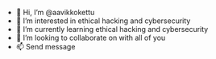 - 👋 Hi, I’m @aavikkokettu
- 👀 I’m interested in ethical hacking and cybersecurity
- 🌱 I’m currently learning ethical hacking and cybersecurity
- 💞️ I’m looking to collaborate on with all of you
- 📫 Send message

<!---
aavikkokettu/aavikkokettu is a ✨ special ✨ repository because its `README.md` (this file) appears on your GitHub profile.
You can click the Preview link to take a look at your changes.
--->
